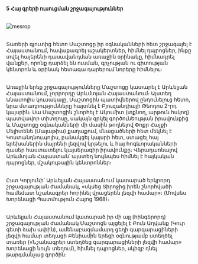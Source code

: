 **5 Հայ գրերի ուսուցման շրջագայություններ**

\
![mesrop](https://d31qtdfy11mjj9.cloudfront.net/gallery/1566916577810422555.jpg)

\
Տառերի գյուտից հետո Մաշտոցը իր օգնականների հետ շրջագայել է Հայաստանում, հավաքագրել աշակերտներ, հիմնել դպրոցներ, ինքը տվել հայերենի դասավանդման առաջին օրինակը, հիմնադրել վանքեր, որոնք դարձել են ուսման, գրչության ու գիտության կենտրոն և օրինակ հետագա դարերում նորերը հիմնելու։

\
Առաջին երեք շրջագայությունները Մաշտոցը կատարել է Արևելյան Հայաստանում, չորրորդը Արևմտյան Հայաստանում։ Այստեղ Անատոլիս կուսակալը, Մաշտոցին պատիվներով ընդունելուց հետո, նրա մտադրությունները հայտնել է Բյուզանդիայի Թեոդոս 2-րդ կայսրին։ Սա Մաշտոցին շնորհել է Ակումիտ (տքնող, արթուն հսկող) պատվավոր տիտղոսը, սակայն զրկել գործունեության իրավունքից և Մաշտոցը օգնականների մի մասին թողնելով Փոքր Հայքի Մելիտենե (Մալաթիա) քաղաքում, մնացածների հետ մեկնել է Կոստանդնուպոլիս, բանակցել կայսրի հետ, ստացել հայ երեխաներին մայրենի լեզվով կրթելու և հայ հոգևորականների դասեր հաստատելու կայսերագիր իրավունքը։ Վերադառնալով Արևմտյան Հայաստան՝ այստեղ նույնպես հիմնել է հայկական դպրոցներ, մշակութային կենտրոններ։

\
Ըստ Կորյունի՝ Արևելյան Հայաստանում կատարած երկրորդ շրջագայության ժամանակ, «սկսեց Տիրոջից իրեն շնորհվածի համեմատ նշանագրեր հորինել վրացերեն լեզվի համար»։ (Մովսես Խորենացի Պատմություն Հայոց 1968)։

\
Արևելյան Հայաստանում կատարած իր մի այլ (հինգերորդ) շրջագայության ժամանակ Մաշտոցն այցելել է Բուն Աղվանք (Կուր գետի ձախ ափին), ամենաբազմամարդ ցեղի գարգարացիների լեզվի համար տեղացի Բենիամին երեցի օգնությամբ ստեղծել տառեր («Նշանագրեր ստեղծեց գարգարացիների լեզվի համար» Խորենացի նույն տեղում), հիմնել դպրոցներ, սկիզբ դնել թարգմանչաց գործին։
